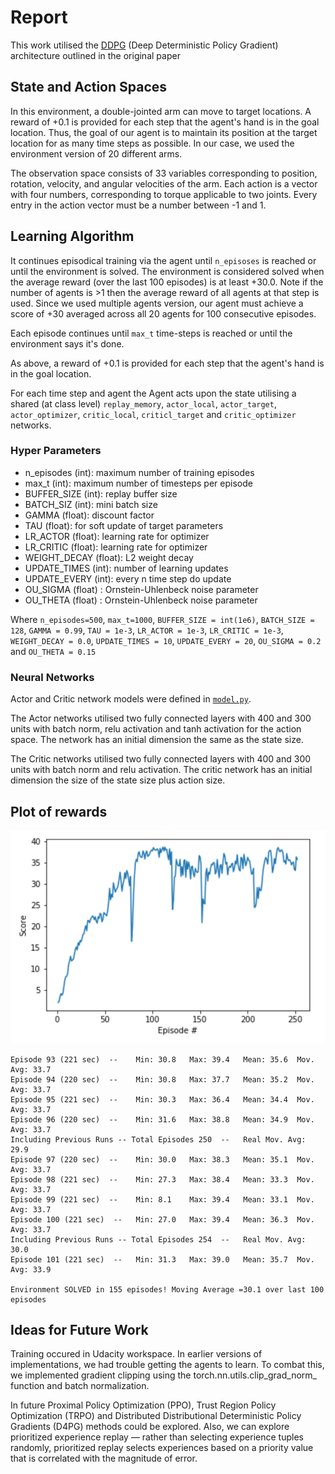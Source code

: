 # Report

This work utilised the [DDPG](https://arxiv.org/abs/1509.02971) (Deep Deterministic Policy Gradient) architecture outlined in the original paper

## State and Action Spaces

In this environment, a double-jointed arm can move to target locations. A reward of +0.1 is provided for each step that the agent's hand is in the goal location. Thus, the goal of our agent is to maintain its position at the target location for as many time steps as possible. In our case, we used the environment version of 20 different arms.

The observation space consists of 33 variables corresponding to position, rotation, velocity, and angular velocities of the arm. Each action is a vector with four numbers, corresponding to torque applicable to two joints. Every entry in the action vector must be a number between -1 and 1.

## Learning Algorithm

It continues episodical training via the agent until `n_episoses` is reached or until the environment is solved. The  environment is considered solved when the average reward (over the last 100 episodes) is at least +30.0. Note if the number of agents is >1 then the average reward of all agents at that step is used. Since we used multiple agents version, our agent must achieve a score of +30 averaged across all 20 agents for 100 consecutive episodes.

Each episode continues until `max_t` time-steps is reached or until the environment says it's done.

As above, a reward of +0.1 is provided for each step that the agent's hand is in the goal location.

For each time step and agent the Agent acts upon the state utilising a shared (at class level) `replay_memory`, `actor_local`, `actor_target`, `actor_optimizer`, `critic_local`, `criticl_target` and `critic_optimizer` networks.

### Hyper Parameters

- n_episodes (int): maximum number of training episodes
- max_t (int): maximum number of timesteps per episode
- BUFFER_SIZE (int): replay buffer size
- BATCH_SIZ (int): mini batch size
- GAMMA (float): discount factor
- TAU (float): for soft update of target parameters
- LR_ACTOR (float): learning rate for optimizer
- LR_CRITIC (float): learning rate for optimizer
- WEIGHT_DECAY (float): L2 weight decay
- UPDATE_TIMES (int): number of learning updates
- UPDATE_EVERY (int): every n time step do update
- OU_SIGMA (float) : Ornstein-Uhlenbeck noise parameter
- OU_THETA (float) : Ornstein-Uhlenbeck noise parameter


Where 
`n_episodes=500`, `max_t=1000`, `BUFFER_SIZE = int(1e6)`, `BATCH_SIZE = 128`, `GAMMA = 0.99`, `TAU = 1e-3`, `LR_ACTOR = 1e-3`, `LR_CRITIC = 1e-3`, `WEIGHT_DECAY = 0.0`, `UPDATE_TIMES = 10`, `UPDATE_EVERY = 20`, `OU_SIGMA = 0.2` and `OU_THETA = 0.15`


### Neural Networks

Actor and Critic network models were defined in [`model.py`](https://github.com/rmoin/ContinuousControl/model.py).

The Actor networks utilised two fully connected layers with 400 and 300 units with batch norm, relu activation and tanh activation for the action space. The network has an initial dimension the same as the state size.

The Critic networks utilised two fully connected layers with 400 and 300 units with batch norm and relu activation. The critic network has  an initial dimension the size of the state size plus action size.

## Plot of rewards
![results](plot.png)

```
Episode 93 (221 sec)  -- 	Min: 30.8	Max: 39.4	Mean: 35.6	Mov. Avg: 33.7
Episode 94 (220 sec)  -- 	Min: 30.8	Max: 37.7	Mean: 35.2	Mov. Avg: 33.7
Episode 95 (221 sec)  -- 	Min: 30.3	Max: 36.4	Mean: 34.4	Mov. Avg: 33.7
Episode 96 (220 sec)  -- 	Min: 31.6	Max: 38.8	Mean: 34.9	Mov. Avg: 33.7
Including Previous Runs -- Total Episodes 250  -- 	Real Mov. Avg: 29.9
Episode 97 (220 sec)  -- 	Min: 30.0	Max: 38.3	Mean: 35.1	Mov. Avg: 33.7
Episode 98 (221 sec)  -- 	Min: 27.3	Max: 38.4	Mean: 33.3	Mov. Avg: 33.7
Episode 99 (221 sec)  -- 	Min: 8.1	Max: 39.4	Mean: 33.1	Mov. Avg: 33.7
Episode 100 (221 sec)  -- 	Min: 27.0	Max: 39.4	Mean: 36.3	Mov. Avg: 33.7
Including Previous Runs -- Total Episodes 254  -- 	Real Mov. Avg: 30.0
Episode 101 (221 sec)  -- 	Min: 31.3	Max: 39.0	Mean: 35.7	Mov. Avg: 33.9

Environment SOLVED in 155 episodes!	Moving Average =30.1 over last 100 episodes

```

## Ideas for Future Work

Training occured in Udacity workspace. In earlier versions of implementations, we had trouble getting the agents to learn. To combat this, we implemented gradient clipping using the torch.nn.utils.clip_grad_norm_ function and batch normalization.

In future Proximal Policy Optimization (PPO), Trust Region Policy Optimization (TRPO) and Distributed Distributional Deterministic Policy Gradients (D4PG) methods could be explored. Also, we can explore prioritized experience replay — rather than selecting experience tuples randomly, prioritized replay selects experiences based on a priority value that is correlated with the magnitude of error. 
